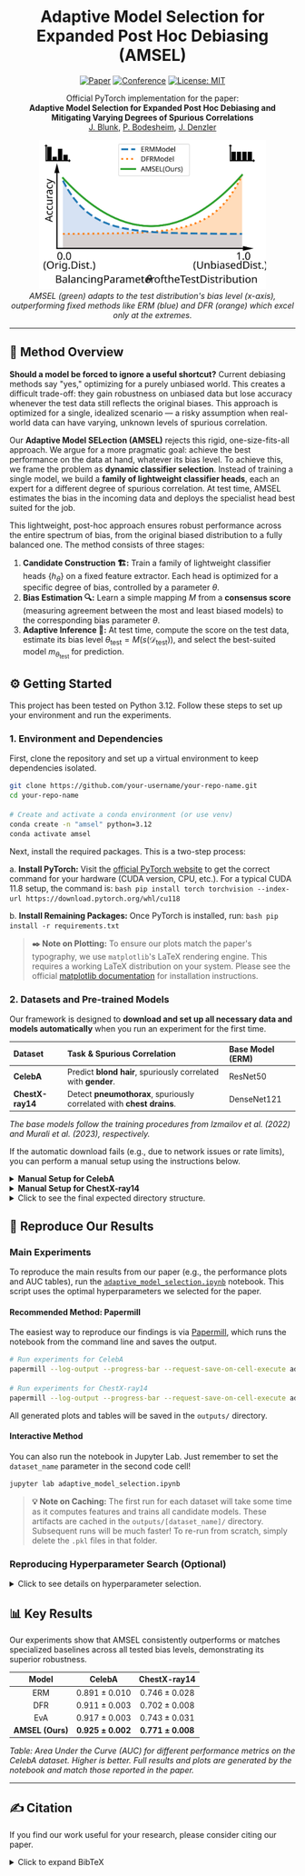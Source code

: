 <div align="center">

# **Adaptive Model Selection for Expanded Post Hoc Debiasing (AMSEL)**

[![Paper](https://img.shields.io/badge/paper-PDF-red)](https://blunk.sh/blunk2025amsel.pdf)
[![Conference](https://img.shields.io/badge/CAIP-2025-yellow)](https://caip2025.com)
[![License: MIT](https://img.shields.io/badge/License-MIT-green.svg)](https://opensource.org/licenses/MIT)

</div>

<p align="center">
  Official PyTorch implementation for the paper:<br>
  <b>Adaptive Model Selection for Expanded Post Hoc Debiasing and Mitigating Varying Degrees of Spurious Correlations</b><br>
  <a href=https://inf-cv.uni-jena.de/home/staff/blunk/>J. Blunk</a>, <a href=https://inf-cv.uni-jena.de/home/staff/bodesheim/>P. Bodesheim</a>, <a href=https://inf-cv.uni-jena.de/home/staff/denzler/>J. Denzler</a>
</p>

<p align="center">
  <img src="teaserfigure.svg" width="400" alt="AMSEL Performance Plot">
  <br>
  <em>AMSEL (green) adapts to the test distribution's bias level (x-axis), outperforming fixed methods like ERM (blue) and DFR (orange) which excel only at the extremes.</em>
</p>

---

## 🎯 Method Overview

**Should a model be forced to ignore a useful shortcut?** Current debiasing methods say "yes," optimizing for a purely unbiased world. This creates a difficult trade-off: they gain robustness on unbiased data but lose accuracy whenever the test data still reflects the original biases. This approach is optimized for a single, idealized scenario — a risky assumption when real-world data can have varying, unknown levels of spurious correlation.

Our **Adaptive Model SELection (AMSEL)** rejects this rigid, one-size-fits-all approach. We argue for a more pragmatic goal: achieve the best performance on the data at hand, whatever its bias level. To achieve this, we frame the problem as **dynamic classifier selection**. Instead of training a single model, we build a **family of lightweight classifier heads**, each an expert for a different degree of spurious correlation. At test time, AMSEL estimates the bias in the incoming data and deploys the specialist head best suited for the job.

This lightweight, post-hoc approach ensures robust performance across the entire spectrum of bias, from the original biased distribution to a fully balanced one. The method consists of three stages:

1.  **Candidate Construction 🏗️:** Train a family of lightweight classifier heads $`\{h_\theta\}`$ on a fixed feature extractor. Each head is optimized for a specific degree of bias, controlled by a parameter $`\theta`$.
2.  **Bias Estimation 🔍:** Learn a simple mapping $`M`$ from a **consensus score** (measuring agreement between the most and least biased models) to the corresponding bias parameter $`\theta`$.
3.  **Adaptive Inference 🚀:** At test time, compute the score on the test data, estimate its bias level $`\theta_{\mathrm{test}} = M(s(\mathcal{D}_{\mathrm{test}}))`$, and select the best-suited model $`m_{\theta_{\mathrm{test}}}`$ for prediction.

<!-- | Step 1: Candidate Construction 🏗️ | Step 2: Bias Estimation 🔍 | Step 3: Adaptive Inference 🚀 |
| :--- | :--- | :--- |
| Train a family of lightweight classifier heads $\{h_\theta\}$ on a fixed feature extractor. Each head is optimized for a specific degree of bias, controlled by a parameter $\theta$. | Learn a simple mapping $M$ from a **consensus score** (measuring agreement between the most and least biased models) to the corresponding bias parameter $\theta$. | At test time, compute the score on the test data, estimate its bias level $\theta_{\mathrm{test}} = M(s(\mathcal{D}_{\mathrm{test}}))$, and select the best-suited model $m_{\theta_{\mathrm{test}}}$ for prediction. |

This approach allows AMSEL to be robust across a wide spectrum of strengthspurious correlations without retraining the expensive feature extractor. -->

## ⚙️ Getting Started

This project has been tested on Python 3.12. Follow these steps to set up your environment and run the experiments.

### 1. Environment and Dependencies

First, clone the repository and set up a virtual environment to keep dependencies isolated.

```bash
git clone https://github.com/your-username/your-repo-name.git
cd your-repo-name

# Create and activate a conda environment (or use venv)
conda create -n "amsel" python=3.12
conda activate amsel
```

Next, install the required packages. This is a two-step process:

  a. **Install PyTorch:** Visit the [official PyTorch website](https://pytorch.org/get-started/locally/) to get the correct command for your hardware (CUDA version, CPU, etc.). For a typical CUDA 11.8 setup, the command is:
     ```bash
     pip install torch torchvision --index-url https://download.pytorch.org/whl/cu118
     ```

  b. **Install Remaining Packages:** Once PyTorch is installed, run:
     ```bash
     pip install -r requirements.txt
     ```

> **✒️ Note on Plotting:** To ensure our plots match the paper's typography, we use `matplotlib`'s LaTeX rendering engine. This requires a working LaTeX distribution on your system. Please see the official [matplotlib documentation](https://matplotlib.org/stable/users/explain/text/usetex.html#usetex) for installation instructions.

### 2. Datasets and Pre-trained Models

Our framework is designed to **download and set up all necessary data and models automatically** when you run an experiment for the first time.

| Dataset | Task & Spurious Correlation | Base Model (ERM) |
| :--- | :--- | :--- |
| **CelebA** | Predict **blond hair**, spuriously correlated with **gender**. | ResNet50 |
| **ChestX-ray14** | Detect **pneumothorax**, spuriously correlated with **chest drains**. | DenseNet121 |

*The base models follow the training procedures from Izmailov et al. (2022) and Murali et al. (2023), respectively.*

If the automatic download fails (e.g., due to network issues or rate limits), you can perform a manual setup using the instructions below.

<details>
<summary><strong>Manual Setup for CelebA</strong></summary>

* **Dataset Files:** The automatic download via `torchvision` can sometimes fail due to Google Drive rate limits. If this happens:
    1.  Go to the [official CelebA project page](http://mmlab.ie.cuhk.edu.hk/projects/CelebA.html).
    2.  Download `img_align_celeba.zip` and the four `list_*.txt` annotation files.
    3.  Unzip the images and place the `img_align_celeba` folder and all `.txt` files directly inside `data/celeba/`.

* **Model Weights:**
    1.  Download the `celeba_models.zip` from our [**GitHub Releases page**](https://github.com/debiasing/AMSEL/releases).
    2.  Extract the contents into the `data/celeba/models/` directory.

</details>

<details>
<summary><strong>Manual Setup for ChestX-ray14</strong></summary>

* **Dataset Files:** The ChestX-ray14 dataset files and pre-processed annotations are only available via automatic download from our GitHub release. Manual download for the dataset is not provided at this time.

* **Model Weights:**
    1.  Download the `chestx-ray14_models.zip` from our [**GitHub Releases page**](https://github.com/debiasing/AMSEL/releases).
    2.  Extract the contents into the `data/chestx-ray14/models/` directory.

</details>

<details>
<summary>Click to see the final expected directory structure.</summary>

After a successful setup (either automatic or manual), your `data` directory should look like this:

```
data/
├── celeba/
│   ├── img_align_celeba/
│   │   ├── 000001.jpg
│   │   └── ...
│   ├── models/
│   │   ├── izmailov_resnet50_erm_seed1/
│   │   │   └── best_model.th
│   │   ├── izmailov_resnet50_erm_seed2/
│   │   └── ...
│   ├── identity_CelebA.txt
│   ├── list_attr_celeba.txt
│   ├── list_bbox_celeba.txt
│   ├── list_eval_partition.txt
│   └── list_landmarks_align_celeba.txt
│
└── chestx-ray14/
    ├── images/
    │   ├── 00000001_000.png
    │   └── ...
    ├── models/
    │   ├── murali_dense121_erm_seed1/
    │   │   └── best_model.th
    │   ├── murali_dense121_erm_seed2/
    │   └── ...
    ├── nih_full.xlsx
    ├── nih_subset.xlsx
    ├── nih_full_processed.csv
    ├── nih_train_val_processed.csv
    └── nih_test_processed.csv
```

</details>

## 🚀 Reproduce Our Results

### Main Experiments

To reproduce the main results from our paper (e.g., the performance plots and AUC tables), run the [`adaptive_model_selection.ipynb`](./adaptive_model_selection.ipynb) notebook. This script uses the optimal hyperparameters we selected for the paper.

#### Recommended Method: Papermill
The easiest way to reproduce our findings is via [Papermill](https://papermill.readthedocs.io/en/latest/), which runs the notebook from the command line and saves the output.

```bash
# Run experiments for CelebA
papermill --log-output --progress-bar --request-save-on-cell-execute adaptive_model_selection.ipynb outputs/celeba_results.ipynb -p dataset_name celeba

# Run experiments for ChestX-ray14
papermill --log-output --progress-bar --request-save-on-cell-execute adaptive_model_selection.ipynb outputs/chestx-ray14_results.ipynb -p dataset_name chestx-ray14
```
<!--- Alternative for detached running:
screen -L -Logfile outputs/celeba_log.txt -S AMSEL-CelebA papermill --log-output --progress-bar --request-save-on-cell-execute adaptive_model_selection.ipynb outputs/celeba_results.ipynb -p dataset_name celeba

screen -L -Logfile outputs/chestx-ray14_log.txt -S AMSEL-ChestX-ray14 papermill --log-output --progress-bar --request-save-on-cell-execute adaptive_model_selection.ipynb outputs/chestx-ray14_results.ipynb -p dataset_name chestx-ray14
--->

All generated plots and tables will be saved in the `outputs/` directory.

#### Interactive Method

You can also run the notebook in Jupyter Lab. Just remember to set the `dataset_name` parameter in the second code cell!
```bash
jupyter lab adaptive_model_selection.ipynb
```

> **💡 Note on Caching:** The first run for each dataset will take some time as it computes features and trains all candidate models. These artifacts are cached in the `outputs/[dataset_name]/` directory. Subsequent runs will be much faster! To re-run from scratch, simply delete the `.pkl` files in that folder.

### Reproducing Hyperparameter Search (Optional)

<details>
<summary>Click to see details on hyperparameter selection.</summary>

Our main experiments use a pre-selected inverse regularization strength `C`. We selected this value by following the procedure from Kirichenko et al. (DFR), which involves maximizing the **worst-group accuracy** on a held-out validation set.

If you wish to verify this process or tune `C` for a new dataset, you can run the [`hyperparameter_selection.ipynb`](./hyperparameter_selection.ipynb) notebook:

```bash
# Run hyperparameter search for CelebA
papermill --log-output --progress-bar hyperparameter_selection.ipynb outputs/celeba_hyperparameter_results.ipynb -p dataset_name celeba

# Run hyperparameter search for ChestX-ray14
papermill --log-output --progress-bar hyperparameter_selection.ipynb outputs/chestx-ray14_hyperparameter_results.ipynb -p dataset_name chestx-ray14
```
<!--- Alternative for detached running:
screen -L -Logfile outputs/celeba_hyperparameters_log.txt -S AMSEL-CelebA-Hyperparameters papermill --log-output --progress-bar hyperparameter_selection.ipynb outputs/celeba_hyperparameter_results.ipynb -p dataset_name celeba

screen -L -Logfile outputs/chestx-ray14_hyperparameters_log.txt -S AMSEL-ChestX-ray14-Hyperparameters papermill --log-output --progress-bar hyperparameter_selection.ipynb outputs/chestx-ray14_hyperparameter_results.ipynb -p dataset_name chestx-ray14
--->

The notebook will generate a table of results in the `outputs/` directory. The optimal `C` value should then be updated in `config.py` before running the main experiment.

</details>


## 📊 Key Results

Our experiments show that AMSEL consistently outperforms or matches specialized baselines across all tested bias levels, demonstrating its superior robustness.

| Model        | CelebA | ChestX-ray14 |
|:------------:|:--------------:|:--------------------------:|
| ERM          | $`0.891 \pm  0.010`$ | $`0.746 \pm  0.028`$ |
| DFR          | $`0.911 \pm  0.003`$ | $`0.702 \pm  0.008`$ |
| EvA          | $`0.917 \pm  0.003`$ | $`0.743 \pm  0.031`$ |
| **AMSEL (Ours)** | $`\mathbf{0.925 \pm  0.002}`$ | $`\mathbf{0.771 \pm  0.008}`$ |

*Table: Area Under the Curve (AUC) for different performance metrics on the CelebA dataset. Higher is better. Full results and plots are generated by the notebook and match those reported in the paper.*

---

## ✍️ Citation

If you find our work useful for your research, please consider citing our paper.

<details>
<summary>Click to expand BibTeX</summary>

```bibtex
@inproceedings{blunk2025amsel,
  title     = {Adaptive Model Selection for Expanded Post Hoc Debiasing and Mitigating Varying Degrees of Spurious Correlations},
  author    = {Blunk, J. and Bodesheim, P. and Denzler, J.},
  booktitle = {CAIP 2025: 21st International Conference in Computer Analysis of Images and Patterns},
  year      = {2025}
}
```
</deta